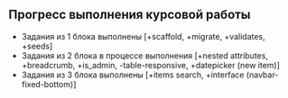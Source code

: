 <h2>Прогресс выполнения курсовой работы</h2>

+ Задания из 1 блока выполнены [+scaffold, +migrate, +validates, +seeds]
+ Задания из 2 блока в процессе выполнения [+nested attributes, +breadcrumb, +is_admin, -table-responsive, +datepicker (new item)]
+ Задания из 3 блока выполнены [+items search, +interface (navbar-fixed-bottom)]
